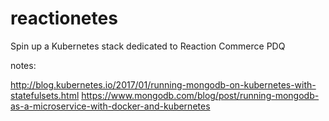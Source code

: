 # reactionetes
Spin up a Kubernetes stack dedicated to Reaction Commerce PDQ


notes:

http://blog.kubernetes.io/2017/01/running-mongodb-on-kubernetes-with-statefulsets.html
https://www.mongodb.com/blog/post/running-mongodb-as-a-microservice-with-docker-and-kubernetes
